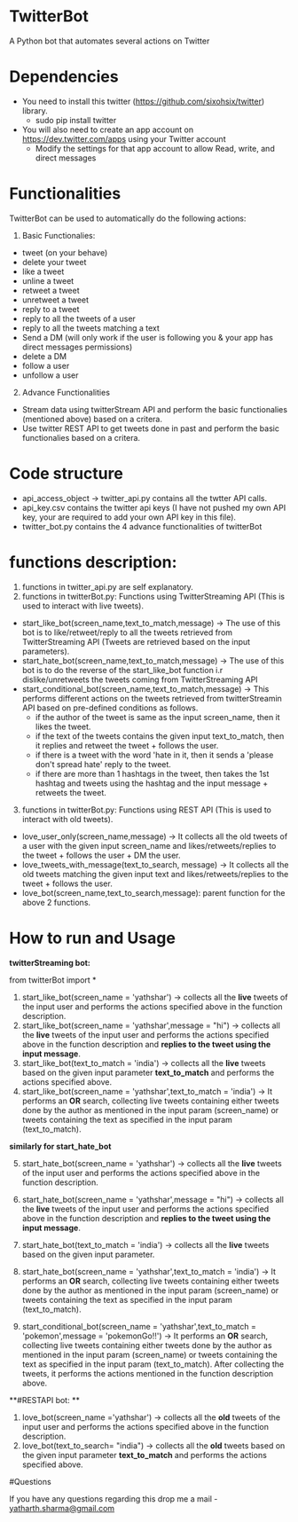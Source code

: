 # TwitterBot

A Python bot that automates several actions on Twitter

# Dependencies

- You need to install this twitter (https://github.com/sixohsix/twitter) library.   
   - sudo pip install twitter    
- You will also need to create an app account on https://dev.twitter.com/apps using your Twitter account  
  - Modify the settings for that app account to allow Read, write, and direct messages   

# Functionalities

TwitterBot can be used to automatically do the following actions:   

1. Basic Functionalies:
 - tweet (on your behave)  
 - delete your tweet  
 - like a tweet  
 - unline a tweet  
 - retweet a tweet  
 - unretweet a tweet  
 - reply to a tweet
 - reply to all the tweets of a user
 - reply to all the tweets matching a text
 - Send a DM (will only work if the user is following you & your app has direct messages permissions)  
 - delete a DM
 - follow a user
 - unfollow a user  
2. Advance Functionalities
 - Stream data using twitterStream API and perform the basic functionalies (mentioned above) based on a critera.  
 - Use twitter REST API to get tweets done in past and perform the basic functionalies based on a critera.  


# Code structure
 - api_access_object -> twitter_api.py contains all the twtter API calls.  
 - api_key.csv contains the twitter api keys (I have not pushed my own API key, your are required to add your own API key in this file).  
 - twitter_bot.py contains the 4 advance functionalities of twitterBot

# functions description:
1. functions in twitter_api.py are self explanatory. 
2. functions in twitterBot.py: Functions using TwitterStreaming API (This is used to interact with live tweets).   
 - start_like_bot(screen_name,text_to_match,message) -> The use of this bot is to like/retweet/reply to all the tweets retrieved from TwitterStreaming API (Tweets are retrieved based on the input parameters).  
 - start_hate_bot(screen_name,text_to_match,message) -> The use of this bot is to do the reverse of the start_like_bot function i.r dislike/unretweets the tweets coming from TwitterStreaming API  
 - start_conditional_bot(screen_name,text_to_match,message) -> This performs different actions on the tweets retrieved from twitterStreamin API based on pre-defined conditions as follows.  
    - if the author of the tweet is same as the input screen_name, then it likes the tweet.  
    - if the text of the tweets contains the given input text_to_match, then it replies and retweet the tweet + follows the user.  
    - if there is a tweet with the word 'hate in it, then it sends a 'please don't spread hate' reply to the tweet.
    - if there are more than 1 hashtags in the tweet, then takes the 1st hashtag and tweets using the hashtag and the input message + retweets the tweet.  
3. functions in twitterBot.py: Functions using REST API (This is used to interact with old tweets). 
  - love_user_only(screen_name,message) -> It collects all the old tweets of a user with the given input screen_name and likes/retweets/replies to the tweet + follows the user + DM the user.  
  - love_tweets_with_message(text_to_search, message) -> It collects all the old tweets matching the given input text and likes/retweets/replies to the tweet + follows the user.
  - love_bot(screen_name,text_to_search,message): parent function for the above 2 functions.
 
# How to run and Usage

 **twitterStreaming bot:**

from twitterBot import *

1. start_like_bot(screen_name = 'yathshar') -> collects all the **live** tweets of the input user and performs the actions specified above in the function description.
2. start_like_bot(screen_name = 'yathshar',message = "hi") ->  collects all the **live** tweets of the input user and performs the actions specified above in the function description and **replies to the tweet using the input message**.  
3. start_like_bot(text_to_match = 'india') -> collects all the **live** tweets based on the given input parameter **text_to_match** and performs the actions specified above. 
4. start_like_bot(screen_name = 'yathshar',text_to_match = 'india') -> It performs an **OR** search, collecting live tweets containing either tweets done by the author as mentioned in the input param (screen_name) or tweets containing the text as specified in the input param (text_to_match).  

**similarly for start_hate_bot**

5. start_hate_bot(screen_name = 'yathshar') -> collects all the **live** tweets of the input user and performs the actions specified above in the function description.  
6.  start_hate_bot(screen_name = 'yathshar',message = "hi") ->  collects all the **live** tweets of the input user and performs the actions specified above in the function description and **replies to the tweet using the input message**.  
7. start_hate_bot(text_to_match = 'india') -> collects all the **live** tweets based on the given input parameter. 
8. start_hate_bot(screen_name = 'yathshar',text_to_match = 'india') -> It performs an **OR** search, collecting live tweets containing either tweets done by the author as mentioned in the input param (screen_name) or tweets containing the text as specified in the input param (text_to_match).

9. start_conditional_bot(screen_name = 'yathshar',text_to_match = 'pokemon',message = 'pokemonGo!!') -> It performs an **OR** search, collecting live tweets containing either tweets done by the author as mentioned in the input param (screen_name) or tweets containing the text as specified in the input param (text_to_match). After collecting the tweets, it performs the actions mentioned in the function description above.

**#RESTAPI bot: **

1. love_bot(screen_name ='yathshar') ->  collects all the **old** tweets of the input user and performs the actions specified above in the function description.
2. love_bot(text_to_search= "india") -> collects all the **old** tweets based on the given input parameter **text_to_match** and performs the actions specified above.

#Questions

If you have any questions regarding this drop me a mail - yatharth.sharma@gmail.com
